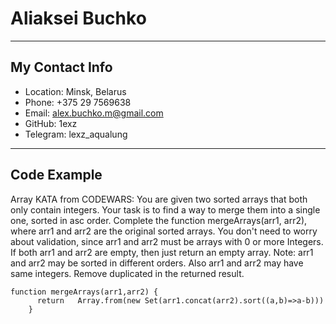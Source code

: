 # Aliaksei Buchko
---
## My Contact Info
   * Location: Minsk, Belarus
   * Phone: +375 29 7569638
   * Email: alex.buchko.m@gmail.com
   * GitHub: 1exz
   * Telegram: lexz_aqualung
---
## Code Example
Array  KATA from CODEWARS: You are given two sorted arrays that both only contain integers. Your task is to find a way to merge them into a single one,
 sorted in asc order. Complete the function mergeArrays(arr1, arr2), where arr1 and arr2 are the original sorted arrays.
You don't need to worry about validation, since arr1 and arr2 must be arrays with 0 or more Integers. 
If both arr1 and arr2 are empty, then just return an empty array.
Note: arr1 and arr2 may be sorted in different orders. Also arr1 and arr2 may have same integers. 
Remove duplicated in the returned result.
```
function mergeArrays(arr1,arr2) {
      return   Array.from(new Set(arr1.concat(arr2).sort((a,b)=>a-b))) 
    }
```